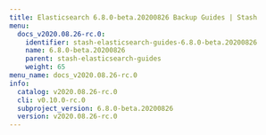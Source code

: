 ```yaml
---
title: Elasticsearch 6.8.0-beta.20200826 Backup Guides | Stash
menu:
  docs_v2020.08.26-rc.0:
    identifier: stash-elasticsearch-guides-6.8.0-beta.20200826
    name: 6.8.0-beta.20200826
    parent: stash-elasticsearch-guides
    weight: 65
menu_name: docs_v2020.08.26-rc.0
info:
  catalog: v2020.08.26-rc.0
  cli: v0.10.0-rc.0
  subproject_version: 6.8.0-beta.20200826
  version: v2020.08.26-rc.0
---
```



